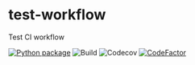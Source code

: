 # test-workflow
Test CI workflow

[![Python package](https://github.com/andreapasquale94/test-workflow/actions/workflows/python-package.yml/badge.svg?branch=master)](https://github.com/andreapasquale94/test-workflow/actions/workflows/python-package.yml)
![Build](https://travis-ci.com/andreapasquale94/test-workflow.svg?token=mqCoy7MdkwDUVoo8yPwu&branch=master)
![Codecov](https://img.shields.io/codecov/c/github/andreapasquale94/test-workflow?token=9BKPN16N64)
[![CodeFactor](https://www.codefactor.io/repository/github/andreapasquale94/test-workflow/badge)](https://www.codefactor.io/repository/github/andreapasquale94/test-workflow)


